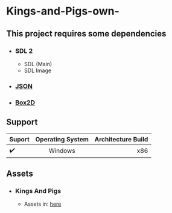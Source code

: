 # Kings-and-Pigs-own-

## This project requires some dependencies
- ### SDL 2
  - SDL (Main)
  - SDL Image
- ### [JSON](https://github.com/nlohmann/json)
- ### [Box2D](https://github.com/erincatto/box2d)

## Support
| Suport             | Operating System | Architecture Build  |
| ------------------ |:----------------:| -------------------:|
| :heavy_check_mark: | Windows          |         x86         |

## Assets
- ### Kings And Pigs
  - Assets in: [here](https://pixelfrog-assets.itch.io/kings-and-pigs)
